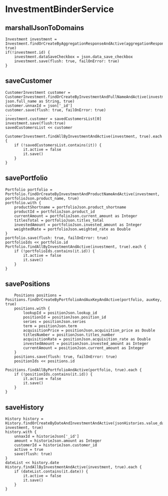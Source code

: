 # InvestmentBinderService
## marshallJsonToDomains
    Investment investment = Investment.findOrCreateByAggregationResponseAndActive(aggregationResponse, true)
    if(!investment.id) {
        investment.dataSaveCheckbox = json.data_save_checkbox
        investment.save(flush: true, failOnError: true)
    }
## saveCustomer
    CustomerInvestment customer = CustomerInvestment.findOrCreateByInvestmentAndFullNameAndActive(investment, json.full_name as String, true)
    customer.unnaxId = json['_id']
    customer.save(flush: true, failOnError: true)
    ...
    investment.customer = savedCustomersList[0]
    investment.save(flush:true)
    savedCustomersList << customer

    CustomerInvestment.findAllByInvestmentAndActive(investment, true).each {
        if (!savedCustomersList.contains(it)) {
            it.active = false
            it.save()
        }
    }

## savePortfolio
    Portfolio portfolio = Portfolio.findOrCreateByInvestmentAndProductNameAndActive(investment, portfolioJson.product_name, true)
    portfolio.with {
        productShortname = portfolioJson.product_shortname
        productId = portfolioJson.product_id
        currentAmount = portfolioJson.current_amount as Integer
        titlesTotal = portfolioJson.titles_total
        investedAmount = portfolioJson.invested_amount as Integer
        weightedRate = portfolioJson.weighted_rate as Double
    }
    portfolio.save(flush: true, failOnError: true)
    portfolioIds << portfolio.id
    Portfolio.findAllByInvestmentAndActive(investment, true).each {
        if (!portfolioIds.contains(it.id)) {
            it.active = false
            it.save()
        }
    }
## savePositions
        Positions positions = Positions.findOrCreateByPortfolioAndAuxKeyAndActive(portfolio, auxKey, true)
        positions.with {
            lookupId = positionJson.lookup_id
            positionId = positionJson.position_id
            series = positionJson.series
            term = positionJson.term
            acquisitionPrice = positionJson.acquisition_price as Double
            titlesNumber = positionJson.titles_number
            acquisitionRate = positionJson.acquisition_rate as Double
            investedAmount = positionJson.invested_amount as Integer
            currentAmount = positionJson.current_amount as Integer
        }
        positions.save(flush: true, failOnError: true)
        positionIds << positions.id
    
    Positions.findAllByPortfolioAndActive(portfolio, true).each {
        if (!positionIds.contains(it.id)) {
            it.active = false
            it.save()
        }
    }
## saveHistory
    History history = History.findOrCreateByDateAndInvestmentAndActive(jsonHistories.value_date, investment, true)
    history.with {
        unnaxId = historieJson['_id']
        amount = historieJson.amount as Integer
        customerId = historieJson.customer_id
        active = true
        save(flush: true)
    }
    dateList << history.date
    History.findAllByInvestmentAndActive(investment, true).each {
        if (dateList.contains(it.date)) {
            it.active = false
            it.save()
        }
    }